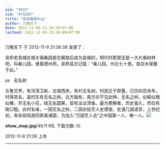 ```yaml
---
aid: "9025"
zid: "079203"
title: "临高最新bug"
author: 刀略天下
date: 2012-11-09 21:36:38+07:00
lastmod: 2012-11-09 21:36:00+07:00
---
```


刀略天下 于 2012-11-9 21:36:38 发表了：

吴桥老县城在城关镇桑园是在解放后成为县城的，明代时那里还是一大片桑树林吧，叫桑儿园，隶属德州府。吴桥县志记载：“桑儿园，州北七十里。良店水驿置于此。”

ps   无名树

与鲁交界，有河漳卫新，古堤西岸，有村无名树。村民迁于即墨，已历四百余年。村得其名，盖村东有无名之树，北方独有，南方亦不见此种。无名之树，似榆似槐似椿，开无名小花，结无名圆果，皆有淡淡清香。最为费解者，历史虽久，然仅有碗口粗。此村名噪，一因无名之树，二因杂技艺人史德俊。史通几国语言，上世纪初，率杂技班游历欧美诸国，为加入“万国艺人会”之中国第一人、唯一人。![](/9025/213628lllovk8b8hlorhmb.jpg)

**show_mop.jpg**(48.11 KB, 下载次数: 0)

2012-11-9 21:36 上传

---
